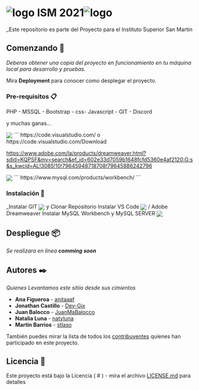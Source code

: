 <h1 style="text-aling="center"><img src="http://institutosanmartin.edu.ar/sitio/wp-content/uploads/2016/04/FOOTER-LO.png" alt="logo" class="foot-logo"> ISM 2021<img src="http://institutosanmartin.edu.ar/sitio/wp-content/uploads/2016/04/FOOTER-LO.png" alt="logo" class="foot-logo"></h1>

_Este repositorio es parte del Proyecto para el Instituto Superior San Martin


## Comenzando 🚀

_Deberas obtener una copia del proyecto en funcionamiento en tu máquina local para desarrollo y pruebas._

Mira **Deployment** para conocer como desplegar el proyecto.


### Pre-requisitos 📋

PHP  - MSSQL - Bootstrap - css- Javascript - GIT - Discord

y muchas ganas...

<img align="center" src="https://img.shields.io/badge/PHP-black?style=for-the-badge&logo=PHP&logoColor=white%22">
```
https://code.visualstudio.com/
o
https://code.visualstudio.com/Download

https://www.adobe.com/la/products/dreamweaver.html?sdid=KQPSF&mv=search&ef_id=602e33d7059b1648fcfd5360e4af2120:G:s&s_kwcid=AL!3085!10!79645948718708!79645886242796

<img align="center" src="https://img.shields.io/badge/MySQL%20Workbench-gray?style=for-the-badge&logo=mysql&logoColor=white%22">
```
https://www.mysql.com/products/workbench/
```

### Instalación 🔧

_Instalar GIT <img align="center" src="https://img.shields.io/badge/git-F05032?logo=git&style=for-the-badge&logoColor=white"> y Clonar Repositorio
Instalar VS Code <img align="center" src="https://img.shields.io/badge/Visual%20Studio%20Code-blue?style=for-the-badge&logo=visual%20Studio%20Code&logoColor=blue%22"> / Adobe Dreamweaver
Instalar MySQL Workbench y MySQL SERVER <img align="center" src="https://img.shields.io/badge/MySQL%20Workbench-gray?style=for-the-badge&logo=mysql&logoColor=white%22">


## Despliegue 📦

_Se realizara en linea **comming soon**_

## Autores ✒️

_Quienes Levantamos este sitiio desde sus cimientos_

* **Ana Figueroa** - [anitaaaf](https://github.com/anitaaaf)
* **Jonathan Castillo** - [Dev-Gix](https://github.com/Dev-Gix)
* **Juan Balocco** - [JuanMaBalocco](https://github.com/JuanMaBalocco)
* **Natalia Luna** - [natyluna](https://github.com/natyluna)
* **Martin Barrios** - [stlaso](https://github.com/stlaso)




También puedes mirar la lista de todos los [contribuyentes](https://github.com/FullStackCatamarca/proyecto_g3-proyecto_g3/contributors) quíenes han participado en este proyecto. 

## Licencia 📄

Este proyecto está bajo la Licencia ( # ) - mira el archivo [LICENSE.md](#) para detalles
